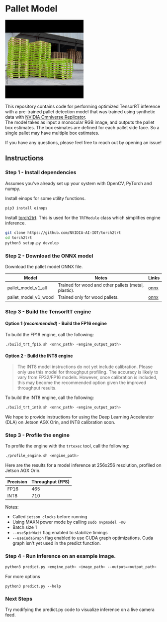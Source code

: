 # Pallet Model

<img src="images/test_image_4_output.jpg" height="50%" width="50%">

This repository contains code for performing optimized TensorRT inference with a pre-trained
 pallet detection model that was trained using synthetic data with [NVIDIA Omniverse Replicator](https://developer.nvidia.com/omniverse/replicator).  
 The model takes as input a monocular RGB image, and outputs the pallet box estimates.  The box esimates
are defined for each pallet side face.  So a single pallet may have multiple box
estimates. 

If you have any questions, please feel free to reach out by opening an issue!

## Instructions

### Step 1 - Install dependencies

Assumes you've already set up your system with OpenCV, PyTorch and numpy.

Install einops for some utility functions.

```bash
pip3 install einops
```

Install [torch2trt](https://github.com/NVIDIA-AI-IOT/torch2trt).  This is used
for the ``TRTModule`` class which simplifies engine inference.

```bash
git clone https://github.com/NVIDIA-AI-IOT/torch2trt
cd torch2trt
python3 setup.py develop
```

### Step 2 - Download the ONNX model

Download the pallet model ONNX file.  

| Model | Notes | Links |
|-------|-------|-------|
| pallet_model_v1_all | Trained for wood and other pallets (metal, plastic). | [onnx](https://drive.google.com/file/d/1Vsl7s5YhBFxkTkd3UYYgPWFCLNRm_O_Q/view?usp=share_link) |
| pallet_model_v1_wood | Trained only for wood pallets. | [onnx](https://drive.google.com/file/d/1Fd1gS7NYkWHPhUn7iZLK43hLQ1qDkuvb/view?usp=share_link) |


### Step 3 - Build the TensorRT engine


#### Option 1 (*recommended*) - Build the FP16 engine 

To build the FP16 engine, call the following:

```bash
./build_trt_fp16.sh <onnx_path> <engine_output_path>
```


#### Option 2 - Build the INT8 engine 

> The INT8 model instructions do not yet include calibration.  Please only use 
> this model for throughput profiling.  The accuracy is likely to vary from 
> FP32/FP16 models.  However, once calibration is included, this may become
> the recommended option given the improved throughput results.
   
To build the INT8 engine, call the following:

```bash
./build_trt_int8.sh <onnx_path> <engine_output_path>
```

We hope to provide instructions for using the Deep Learning Accelerator (DLA)
on Jetson AGX Orin, and INT8 calibration soon.

### Step 3 - Profile the engine

To profile the engine with the ``trtexec`` tool, call the following:

```bash
./profile_engine.sh <engine_path>
```

Here are the results for a model inference at 256x256 resolution, 
profiled on Jetson AGX Orin.

<a id="throughput_results"/>

| Precision | Throughput (FPS) |
|-----------|------------------|
| FP16      | 465              |
| INT8      | 710              |

Notes:

- Called ``jetson_clocks`` before running
- Using MAXN power mode by calling ``sudo nvpmodel -m0``
- Batch size 1
- ``--useSpinWait`` flag enabled to stabilize timings
- ``--useCudaGraph`` flag enabled to use CUDA graph optimizations.  Cuda graph
  isn't yet used in the predict function.

### Step 4 - Run inference on an example image.


```bash
python3 predict.py <engine_path> <image_path> --output=<output_path>
```

For more options

```
python3 predict.py --help
```

### Next Steps

Try modifying the predict.py code to visualize inference on a live camera feed.
